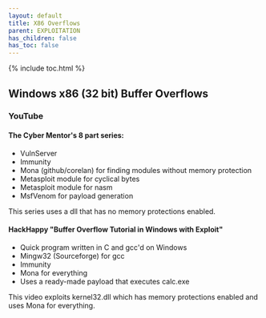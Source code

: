 ```yaml
---
layout: default
title: X86 Overflows
parent: EXPLOITATION
has_children: false
has_toc: false
---
```


{% include toc.html %}

## Windows x86 (32 bit) Buffer Overflows
### YouTube
#### The Cyber Mentor's 8 part series:

  * VulnServer
  * Immunity
  * Mona (github/corelan) for finding modules without memory protection
  * Metasploit module for cyclical bytes
  * Metasploit module for nasm
  * MsfVenom for payload generation

  This series uses a dll that has no memory protections enabled.

#### HackHappy "Buffer Overflow Tutorial in Windows with Exploit"

  * Quick program written in C and gcc'd on Windows
  * Mingw32 (Sourceforge) for gcc
  * Immunity
  * Mona for everything
  * Uses a ready-made payload that executes calc.exe

  This video exploits kernel32.dll which has memory protections enabled and uses Mona for everything.
